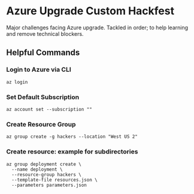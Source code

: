 # Azure Upgrade Custom Hackfest
Major challenges facing Azure upgrade. Tackled in order; to help learning and remove technical blockers.

## Helpful Commands
### Login to Azure via CLI
```
az login
```
### Set Default Subscription
```
az account set --subscription ""
```

### Create Resource Group
```
az group create -g hackers --location "West US 2"
```

### Create resource: example for subdirectories
```
az group deployment create \
  --name deployment \
  --resource-group hackers \
  --template-file resources.json \
  --parameters parameters.json
```